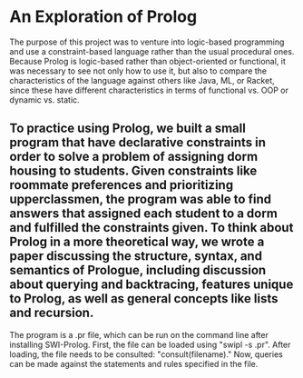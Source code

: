 # An Exploration of Prolog

The purpose of this project was to venture into logic-based programming and use a constraint-based language rather than the usual procedural ones.
Because Prolog is logic-based rather than object-oriented or functional, it was necessary to see not only how to use it, but also to compare the characteristics of the language against others like Java, ML, or Racket, since these have different characteristics in terms of functional vs. OOP or dynamic vs. static.

To practice using Prolog, we built a small program that have declarative constraints in order to solve a problem of assigning dorm housing to students. Given constraints like roommate preferences and prioritizing upperclassmen, the program was able to find answers that assigned each student to a dorm and fulfilled the constraints given.
To think about Prolog in a more theoretical way, we wrote a paper discussing the structure, syntax, and semantics of Prologue, including discussion about querying and backtracing, features unique to Prolog, as well as general concepts like lists and recursion. 
-----
The program is a .pr file, which can be run on the command line after installing SWI-Prolog.
First, the file can be loaded using "swipl -s <filename>.pr".
After loading, the file needs to be consulted: "consult(filename)."
Now, queries can be made against the statements and rules specified in the file. 
